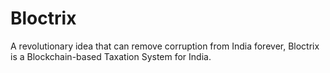 # Bloctrix
A revolutionary idea that can remove corruption from India forever, Bloctrix is a Blockchain-based Taxation System for India.
